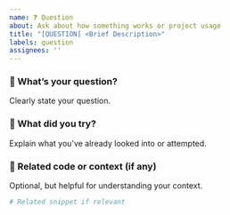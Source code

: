 ```yaml
---
name: ❓ Question
about: Ask about how something works or project usage
title: "[QUESTION] <Brief Description>"
labels: question
assignees: ''
---
```


### 🤔 What’s your question?
Clearly state your question.

### 🧠 What did you try?
Explain what you’ve already looked into or attempted.

### 📌 Related code or context (if any)
Optional, but helpful for understanding your context.

```python
# Related snippet if relevant
```
